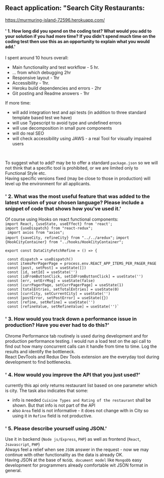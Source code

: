 ## React application: "Search City Restaurants:
https://murmuring-island-72596.herokuapp.com/

#### '    1. How long did you spend on the coding test? What would you add to your solution if you had more time? If you didn't spend much time on the coding test then use this as an opportunity to explain what you would add.'
I spent around 10 hours overall: <br />
- Main functionality and test workflow - 5 hr. 
- ... from which debugging 2hr
- Responsive layout - 1hr 
- Accessibility - 1hr. 
- Heroku build dependencies and errors - 2hr 
- Git posting and Readme answers - 1hr 

If more time: 
- will add integration test and api tests (in addition to three standard template based test we have)
- will use Typescript to avoid type and undefined errors
- will use decomposition in small pure components
- will do real SEO
- will check accessibility using JAWS - a real Tool for visually impaired users
<br />

To suggest what to add? may be to offer a standard `package.json` so we will not think that a specific tool is prohibited, or we are limited only to Functional Style etc.<br />
Having specific versions fixed (may be close to those in production) will level up the environment for all applicants. 

### '    2. What was the most useful feature that was added to the latest version of your chosen language? Please include a snippet of code that shows how you've used it.'
Of course using Hooks on react functional components:<br />
`import React, {useState, useEffect} from 'react';`<br />
`import {useDispatch} from "react-redux";`<br />
` import axios from "axios";`<br />
`import {saveCity, refineCity} from "../../aredux";`
`import {HookCityContainer} from "../hooks/HookCityContainer";`<br />
 
 
 `export const DataCityFetchRefine = () => {`
 
     const dispatch = useDispatch()
     const itemsPerPagerPage = process.env.REACT_APP_ITEMS_PER_PAGER_PAGE
     const [post, setPost] = useState([])
     const [id, setId] = useState('')
     const [idFromButtonClick, setIdFromButtonClick] = useState('')
     const [err, setErrMsg] = useState(false)
     const [currPagerPage, setCurrPagerPage] = useState(1)
     const [totalEntries, setTotalEntries] = useState(0)
     const [currCity, setCurrentCity] = useState('')
     const [postError, setPostError] = useState({})
     const [refine, setRefine] = useState('')
     const [refineValue, setRefineValue] = useState('')`
### '    3. How would you track down a performance issue in production? Have you ever had to do this?'
Chrome Performance tab routinely is used during development and for production performance testing.
I would run a load test on the api call to find out how many concurrent calls can it handle from time to time. 
Log the results and identify the bottleneck.<br />
React DevTools and Redux Dev Tools extension are the everyday tool during development to find bottlenecks.

### '    4. How would you improve the API that you just used?'
currently this api only returns restaurant list based on one parameter which is city. 
The task also indicates that some:
- info is needed `Cuisine Types and Rating of the restaurant` shall be shown. But that info is not part of the API
- also `Area` field is not informative - it does not change with in City so using it in `Refine` field is not productive.
### '    5. Please describe yourself using JSON.'
Use it in backend (`Node js/Express`, `PHP`) as well as frontend (`React`, `Jsavascript`, `PHP`) <br />
Always feel a relief when see `JSON` answer in the request - now we may continue with other functionality as the data is already OK.
<br />
Having JSON at the base of `NoSQL document model` like `MongoDb` easy development for programmers already comfortable wit JSON format in general.
